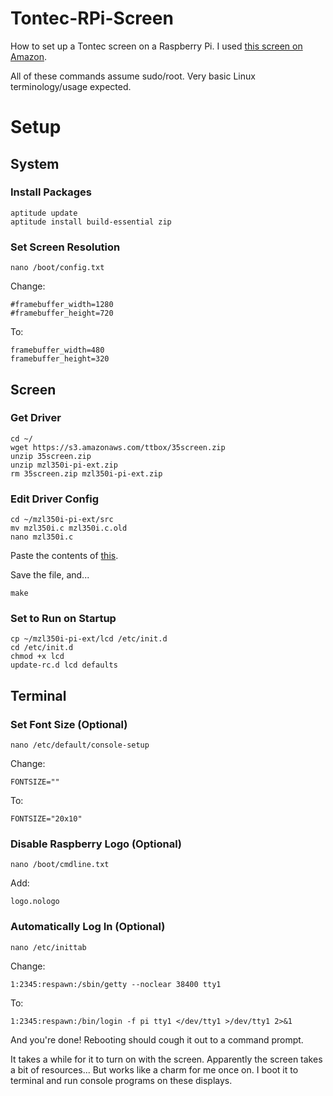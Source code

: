 Tontec-RPi-Screen
=================

How to set up a Tontec screen on a Raspberry Pi. I used [this screen on Amazon](http://www.amazon.com/gp/product/B00LN9MYCO).

All of these commands assume sudo/root. Very basic Linux terminology/usage expected.

# Setup

## System

### Install Packages

    aptitude update
    aptitude install build-essential zip

### Set Screen Resolution

    nano /boot/config.txt

Change:

    #framebuffer_width=1280
    #framebuffer_height=720

To:

    framebuffer_width=480
    framebuffer_height=320

## Screen

### Get Driver

    cd ~/
    wget https://s3.amazonaws.com/ttbox/35screen.zip
    unzip 35screen.zip
    unzip mzl350i-pi-ext.zip
    rm 35screen.zip mzl350i-pi-ext.zip

### Edit Driver Config

    cd ~/mzl350i-pi-ext/src
    mv mzl350i.c mzl350i.c.old
    nano mzl350i.c

Paste the contents of [this](https://github.com/33mhz/Tontec-RPi-Screen/blob/master/mzl350i.c).

Save the file, and...

    make

### Set to Run on Startup

    cp ~/mzl350i-pi-ext/lcd /etc/init.d
    cd /etc/init.d
    chmod +x lcd
    update-rc.d lcd defaults

## Terminal

### Set Font Size (Optional)

    nano /etc/default/console-setup

Change:

    FONTSIZE=""
    
To:

    FONTSIZE="20x10"

### Disable Raspberry Logo (Optional)

    nano /boot/cmdline.txt

Add:

    logo.nologo

### Automatically Log In (Optional)

    nano /etc/inittab

Change:

    1:2345:respawn:/sbin/getty --noclear 38400 tty1

To:

    1:2345:respawn:/bin/login -f pi tty1 </dev/tty1 >/dev/tty1 2>&1



And you're done! Rebooting should cough it out to a command prompt.


It takes a while for it to turn on with the screen. Apparently the screen takes a bit of resources... But works like a charm for me once on. I boot it to terminal and run console programs on these displays.
